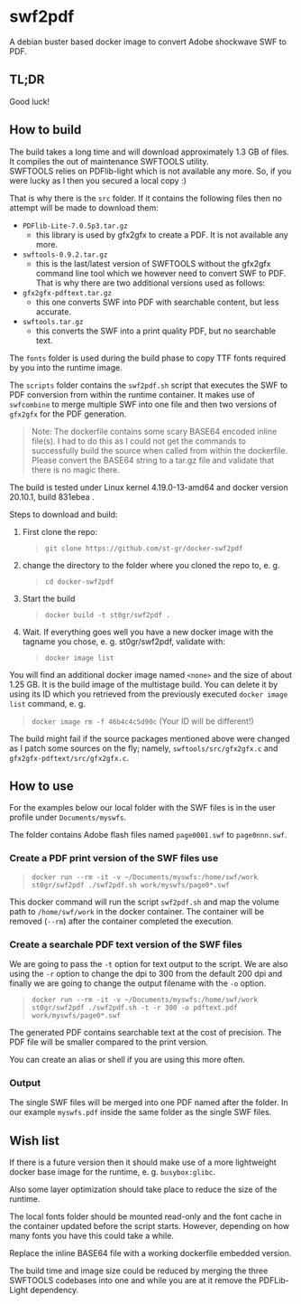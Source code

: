 # swf2pdf
A debian buster based docker image to convert Adobe shockwave SWF to PDF.
## TL;DR
Good luck!
## How to build
The build takes a long time and will download approximately 1.3 GB of files.
It compiles the out of maintenance SWFTOOLS utility.  
SWFTOOLS relies on PDFlib-light which is not available any more.  So, if you were lucky as I then you secured a local copy :)

That is why there is the `src` folder.
If it contains the following files then no attempt will be made to download them:
- `PDFlib-Lite-7.0.5p3.tar.gz`
  - this library is used by gfx2gfx to create a PDF.  It is not available any more.
- `swftools-0.9.2.tar.gz`
  - this is the last/latest version of SWFTOOLS without the gfx2gfx command line tool which we however need to convert SWF to PDF.  That is why there are two additional versions used as follows:
- `gfx2gfx-pdftext.tar.gz`
  - this one converts SWF into PDF with searchable content, but less accurate.
- `swftools.tar.gz`
  - this converts the SWF into a print quality PDF, but no searchable text.

The `fonts` folder is used during the build phase to copy TTF fonts required by you into the runtime image.

The `scripts` folder contains the `swf2pdf.sh` script that executes the SWF to PDF conversion from within the runtime container.  It makes use of `swfcombine` to merge multiple SWF into one file and then two versions of `gfx2gfx` for the PDF generation.

>Note: The dockerfile contains some scary BASE64 encoded inline file(s).  I had to do this as I could not get the commands to successfully build the source when called from within the dockerfile.  Please convert the BASE64 string to a tar.gz file and validate that there is no magic there.

The build is tested under Linux kernel 4.19.0-13-amd64 and  docker version 20.10.1, build 831ebea .

Steps to download and build:
1. First clone the repo:
   >`git clone https://github.com/st-gr/docker-swf2pdf`
2. change the directory to the folder where you cloned the repo to, e. g.
   >`cd docker-swf2pdf`
3. Start the build
   >`docker build -t st0gr/swf2pdf .`
4. Wait.  If everything goes well you have a new docker image with the tagname you chose, e. g. st0gr/swf2pdf, validate with:
   > `docker image list`

You will find an additional docker image named `<none>` and the size of about 1.25 GB.  It is the build image of the multistage build.  You can delete it by using its ID which you retrieved from the previously executed `docker image list` command, e. g.
> `docker image rm -f 46b4c4c5d90c`
(Your ID will be different!)

The build might fail if the source packages mentioned above were changed as I patch some sources on the fly; namely, `swftools/src/gfx2gfx.c` and `gfx2gfx-pdftext/src/gfx2gfx.c`.
## How to use
For the examples below our local folder with the SWF files is in the user profile under `Documents/myswfs`.

The folder contains Adobe flash files named `page0001.swf` to `page0nnn.swf`.

### Create a PDF print version of the SWF files use
>`docker run --rm -it -v ~/Documents/myswfs:/home/swf/work st0gr/swf2pdf ./swf2pdf.sh work/myswfs/page0*.swf`

This docker command will run the script `swf2pdf.sh` and map the volume path to `/home/swf/work` in the docker container.  The container will be removed (`--rm`) after the container completed the execution.

### Create a searchale PDF text version of the SWF files
We are going to pass the `-t` option for text output to the script.
We are also using the `-r` option to change the dpi to 300 from the default 200 dpi and finally we are going to change the output filename with the `-o` option.

>`docker run --rm -it -v ~/Documents/myswfs:/home/swf/work st0gr/swf2pdf ./swf2pdf.sh -t -r 300 -o pdftext.pdf work/myswfs/page0*.swf`

The generated PDF contains searchable text at the cost of precision.  The PDF file will be smaller compared to the print version.

You can create an alias or shell if you are using this more often.

### Output
The single SWF files will be merged into one PDF named after the folder.  In our example `myswfs.pdf` inside the same folder as the single SWF files.

## Wish list
If there is a future version then it should make use of a more lightweight docker base image for the runtime, e. g. `busybox:glibc`.

Also some layer optimization should take place to reduce the size of the runtime.

The local fonts folder should be mounted read-only and the font cache in the container updated before the script starts.  However, depending on how many fonts you have this could take a while.

Replace the inline BASE64 file with a working dockerfile embedded version.

The build time and image size could be reduced by merging the three SWFTOOLS codebases into one and while you are at it remove the PDFLib-Light dependency.
